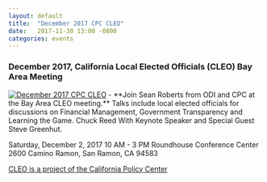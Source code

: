 ```yaml
---
layout: default
title:  "December 2017 CPC CLEO"
date:   2017-11-30 13:00 -0800
categories: events
---
```

### December 2017, California Local Elected Officials (CLEO) Bay Area Meeting
<a href="https://calocalelectedofficials.org/events/" target="_blank">
<img src="{{'/assets/img/cleo_home_small.png'}}" 
alt="December 2017 CPC CLEO"></a> - **Join Sean Roberts from ODI and CPC at the Bay Area CLEO meeting.** 
Talks include local elected officials for discussions on
Financial Management, Government Transparency and
Learning the Game. Chuck Reed With Keynote Speaker and Special Guest Steve Greenhut.

Saturday, December 2, 2017 10 AM - 3 PM
Roundhouse Conference Center
2600 Camino Ramon, San Ramon, CA 94583

<a href="http://californiapolicycenter.org/" target="_blank">
CLEO is a project of the California Policy Center</a>
